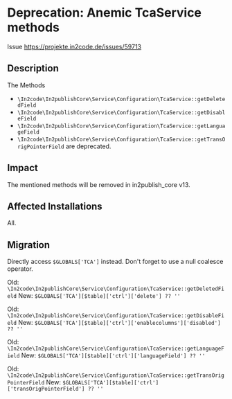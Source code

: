 # Deprecation: Anemic TcaService methods

Issue https://projekte.in2code.de/issues/59713

## Description

The Methods

* `\In2code\In2publishCore\Service\Configuration\TcaService::getDeletedField`
* `\In2code\In2publishCore\Service\Configuration\TcaService::getDisableField`
* `\In2code\In2publishCore\Service\Configuration\TcaService::getLanguageField`
* `\In2code\In2publishCore\Service\Configuration\TcaService::getTransOrigPointerField`
are deprecated.

## Impact

The mentioned methods will be removed in in2publish_core v13.

## Affected Installations

All.

## Migration

Directly access `$GLOBALS['TCA']` instead. Don't forget to use a null coalesce operator.

Old: `\In2code\In2publishCore\Service\Configuration\TcaService::getDeletedField`
New: `$GLOBALS['TCA'][$table]['ctrl']['delete'] ?? ''`

Old:  `\In2code\In2publishCore\Service\Configuration\TcaService::getDisableField`
New: `$GLOBALS['TCA'][$table]['ctrl']['enablecolumns']['disabled'] ?? ''`

Old:  `\In2code\In2publishCore\Service\Configuration\TcaService::getLanguageField`
New: `$GLOBALS['TCA'][$table]['ctrl']['languageField'] ?? ''`

Old:  `\In2code\In2publishCore\Service\Configuration\TcaService::getTransOrigPointerField`
New: `$GLOBALS['TCA'][$table]['ctrl']['transOrigPointerField'] ?? ''`
